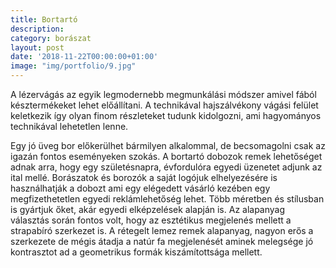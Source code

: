 ```yaml
---
title: Bortartó
description:
category: borászat
layout: post
date: '2018-11-22T00:00:00+01:00'
image: "img/portfolio/9.jpg"
---
```

A lézervágás az egyik legmodernebb megmunkálási módszer amivel fából késztermékeket lehet előállítani. A technikával hajszálvékony vágási felület keletkezik így olyan finom részleteket tudunk kidolgozni, ami hagyományos technikával lehetetlen lenne.

Egy jó üveg bor előkerülhet bármilyen alkalommal, de becsomagolni csak az igazán fontos eseményeken szokás. A bortartó dobozok remek lehetőséget adnak arra, hogy egy születésnapra, évfordulóra egyedi üzenetet adjunk az ital mellé. Borászatok és borozók a saját logójuk elhelyezésére is használhatják a dobozt ami egy elégedett vásárló kezében egy megfizethetetlen egyedi reklámlehetőség lehet. Több méretben és stílusban is gyártjuk őket, akár egyedi elképzelések alapján is. Az alapanyag választás során fontos volt, hogy az esztétikus megjelenés mellett a strapabíró szerkezet is. A rétegelt lemez remek alapanyag, nagyon erős a szerkezete de mégis átadja a natúr fa megjelenését aminek melegsége jó kontrasztot ad a geometrikus formák kiszámítottsága mellett.

